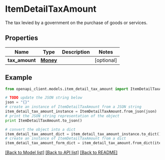 # ItemDetailTaxAmount

The tax levied by a government on the purchase of goods or services.

## Properties

Name | Type | Description | Notes
------------ | ------------- | ------------- | -------------
**tax_amount** | [**Money**](Money.md) |  | [optional] 

## Example

```python
from openapi_client.models.item_detail_tax_amount import ItemDetailTaxAmount

# TODO update the JSON string below
json = "{}"
# create an instance of ItemDetailTaxAmount from a JSON string
item_detail_tax_amount_instance = ItemDetailTaxAmount.from_json(json)
# print the JSON string representation of the object
print ItemDetailTaxAmount.to_json()

# convert the object into a dict
item_detail_tax_amount_dict = item_detail_tax_amount_instance.to_dict()
# create an instance of ItemDetailTaxAmount from a dict
item_detail_tax_amount_form_dict = item_detail_tax_amount.from_dict(item_detail_tax_amount_dict)
```
[[Back to Model list]](../README.md#documentation-for-models) [[Back to API list]](../README.md#documentation-for-api-endpoints) [[Back to README]](../README.md)


